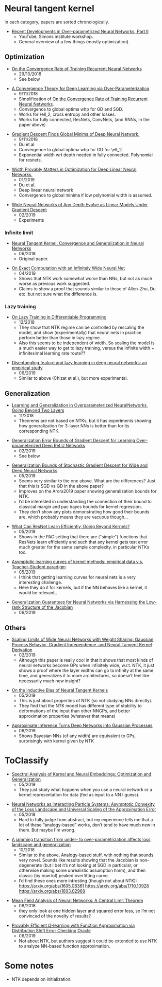 # Neural tangent kernel

In each category, papers are sorted chronologically.

[https://www.youtube.com/watch?v=NGon2JyjO6Y]: #
+ [Recent Developments in Over-parametrized Neural Networks, Part II](https://www.youtube.com/watch?v=NGon2JyjO6Y)
    +  YouTube, Simons institute workshop.
    + General overview of a few things (mostly optimization).

## Optimization

[https://arxiv.org/abs/1810.12065]: #
+ [On the Convergence Rate of Training Recurrent Neural Networks](./papers/1810.12065.pdf)
    + 29/10/2018
    + See below

[https://arxiv.org/pdf/1811.03962.pdf]: #
+ [A Convergence Theory for Deep Learning via Over-Parameterization](./papers/1811.03962.pdf)
    + 9/11/2018
    + Simplification of [On the Convergence Rate of Training Recurrent Neural Networks](./papers/1810.12065.pdf).
    + Convergence to global optima whp for GD and SGD.
    + Works for \ell_2, cross entropy and other losses. 
    + Works for fully connected, ResNets, ConvNets, (and RNNs, in the paper above)


[https://arxiv.org/pdf/1811.03804.pdf]: #
+ [Gradient Descent Finds Global Minima of Deep Neural Network.](./papers/1811.03804.pdf)
    + 9/11/2018
    + Du et al 
    + Convergence to global optima whp for GD for \ell_2.
    + Exponential width wrt depth needed in fully connected. Polynomial for resnets.

[https://arxiv.org/pdf/1901.08572.pdf]: #
+ [Width Provably Matters in Optimization for Deep Linear Neural Networks.](./papers/1901.08572.pdf)
    + 01/2019
    + Du et al. 
    + Deep linear neural network
    + Convergence to global minima if low polynomial width is assumed.


[https://arxiv.org/pdf/1902.06720.pdf]: #
+ [Wide Neural Networks of Any Depth Evolve as Linear Models Under Gradient Descent](./papers/1902.06720.pdf)
    + 02/2019
    + Experiments

### Infinite limit

[https://arxiv.org/pdf/1806.07572.pdf ]: #
+ [Neural Tangent Kernel: Convergence and Generalization in Neural Networks ](./papers/1806.07572.pdf)
    + 06/2018
    + Original paper.

[https://arxiv.org/pdf/1904.11955.pdf]: #
+ [On Exact Computation with an Infinitely Wide Neural Net](./papers/1904.11955.pdf)
    + 04/2019
    + Shows that NTK work somewhat worse than NNs, but not as much worse as previous work suggested.
    + Claims to show a proof that sounds similar to those of Allen-Zhu, Du etc. but not sure what the difference is.

### Lazy training

[https://arxiv.org/pdf/1812.07956.pdf ]: #
+ [On Lazy Training in Differentiable Programming](./papers/1812.07956.pdf)
    + 12/2018
    + They show that NTK regime can be controlled by rescaling the model, and show (experimentally) that neural nets in practice perform better than those in lazy regime.
    + Also this seems to be independent of width. So scaling the model is a much easier way to get to lazy training, versus the infinite width + infinitesimal learning rate route??

[https://arxiv.org/pdf/1906.08034.pdf]: #
+ [Disentangling feature and lazy learning in deep neural networks: an empirical study](./papers/1906.08034.pdf)
    + 06/2019
    + Similar to above (Chizat et al.), but more experimental.

## Generalization

[https://arxiv.org/pdf/1811.04918.pdf]: #
+ [Learning and Generalization in Overparameterized NeuralNetworks, Going Beyond Two Layers](./papers/1811.04918.pdf)
    + 11/2018
    + Theorems are not based on NTKs, but it has experiments showing how generalization for 3-layer NNs is better than for its corresponding NTK.

[https://arxiv.org/pdf/1902.01384.pdf]: #
+ [Generalization Error Bounds of Gradient Descent for Learning Over-parameterized Deep ReLU Networks](./papers/1902.01384.pdf)
    + 02/2019
    + See below
    
[https://arxiv.org/pdf/1905.13210.pdf]: #
+ [Generalization Bounds of Stochastic Gradient Descent for Wide and Deep Neural Networks](./papers/1905.13210.pdf)
    + 05/2019
    + Seems very similar to the one above. What are the differences? Just that this is SGD vs GD in the above paper?
    + Improves on the Arora2019 paper showing generalization bounds for NTK.
    + I’d be interested in understanding the connection of their bound to classical margin and pac bayes bounds for kernel regression.
    + They don’t show any plots demonstrating how good their bounds are, which probably means they are vacuous though...


[https://arxiv.org/pdf/1905.10337.pdf]: #
+ [What Can ResNet Learn Efficiently, Going Beyond Kernels?](./papers/1905.10337.pdf)
    + 05/2019
    + Shows in the PAC setting that there are ("simple") functions that ResNets learn efficiently and such that any kernel gets test error much greater for the same sample complexity. in particular NTKs too.
    
[https://arxiv.org/pdf/1905.10843.pdf]: #
+ [Asymptotic learning curves of kernel methods: empirical data v.s. Teacher-Student paradigm](./papers/1905.10843.pdf)
    + 05/2019
    + I think that getting learning curves for neural nets is a very interesting challenge.
    + Here they do it for kernels, but if the NN behaves like a kernel, it would be relevant..

[https://arxiv.org/pdf/1906.05392.pdf]: #
+ [Generalization Guarantees for Neural Networks via Harnessing the Low-rank Structure of the Jacobian](./papers/1906.05392.pdf)
    + 06/2019

## Others

[https://arxiv.org/pdf/1902.04760.pdf]: #
+ [Scaling Limits of Wide Neural Networks with Weight Sharing: Gaussian Process Behavior, Gradient Independence, and Neural Tangent Kernel Derivation](./papers/1902.04760.pdf)
    + 02/2019
    + Although this paper is really cool in that it shows that most kinds of neural networks become GPs when infinitely wide, w.r.t. NTK, it just shows a proof where the layer widths can go to infinity at the same time, and generalizes it to more architectures, so doesn’t feel like necessarily much new insight?

[https://arxiv.org/pdf/1905.12173.pdf]: #
+ [On the Inductive Bias of Neural Tangent Kernels](./papers/1905.12173.pdf)
    + 05/2019
    + This is just about properties of NTK (so not studying NNs directly).
    + They find that the NTK model has different type of stability to deformations of the input than other NNGPs, and better approximation properties (whatever that means)

[https://arxiv.org/pdf/1906.01930.pdf]: #
+ [Approximate Inference Turns Deep Networks into Gaussian Processes](./papers/1906.01930.pdf)
    + 06/2019
    + Shows Bayesian NNs (of any width) are equivalent to GPs, surprisingly with kernel given by NTK

# ToClassify

[https://arxiv.org/pdf/1905.05095.pdf]: #
+ [Spectral Analysis of Kernel and Neural Embeddings: Optimization and Generalization](./papers/1905.05095.pdf)
    + 05/2019
    + They just study what happens when you use a neural network or a kernel representation for data (fed as input to a NN I guess).

[https://arxiv.org/pdf/1805.00915.pdf]: #
+ [Neural Networks as Interacting Particle Systems: Asymptotic Convexity of the Loss Landscape and Universal Scaling of the Approximation Error ](./papers/1805.00915.pdf)
    + 05/2018
    + Hard to fully judge from abstract, but my experience tells me that a lot of these “analogy-based” works, don’t tend to have much new in them. But maybe I'm wrong.
    
[https://arxiv.org/pdf/1810.09665.pdf]: #
+ [A jamming transition from under- to over-parametrization affects loss landscape and generalization](./papers/1810.09665.pdf)
    + 10/2018
    + Similar to the above. Analogy-based stuff, with nothing that sounds very novel. Sounds like results showing that the Jacobian is non-degenerate (but I bet it’s not looking at SGD in particular, or otherwise making some unrealistic assumption hmm), and then classic (by now lol) peaked overfitting curve.
    + I’d find these ones more intresting (though not about NTK): https://arxiv.org/abs/1605.08361 https://arxiv.org/abs/1710.10928 https://arxiv.org/abs/1803.02968

[https://arxiv.org/pdf/1808.09372.pdf]: #
+ [Mean Field Analysis of Neural Networks: A Central Limit Theorem](./papers/1808.09372.pdf)
    + 08/2018
    + they only look at one hidden layer and squared error loss, so I’m not convinced of the novelty of results?

[https://arxiv.org/pdf/1906.06321.pdf]: #
+ [Provably Efficient $Q$-learning with Function Approximation via Distribution Shift Error Checking Oracle](./papers/1906.06321.pdf)
    + 06/2019
    + Not about NTK, but authors suggest it could be extended to use NTK to analyze NN-based function approximation.

# Some notes

+ NTK depends on initialization.
